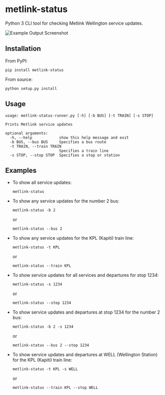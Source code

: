# metlink-status
Python 3 CLI tool for checking Metlink Wellington service updates.

![Example Output Screenshot](https://git.sr.ht/~finncodes/metlink-status/blob/master/docs/example_output.png)

## Installation

From PyPI:
```shell script
pip install metlink-status
```

From source:
```shell script
python setup.py install
```

## Usage
```
usage: metlink-status-runner.py [-h] [-b BUS] [-t TRAIN] [-s STOP]

Prints Metlink service updates

optional arguments:
  -h, --help            show this help message and exit
  -b BUS, --bus BUS     Specifies a bus route
  -t TRAIN, --train TRAIN
                        Specifies a train line
  -s STOP, --stop STOP  Specifies a stop or station
```

## Examples

- To show all service updates:
    ```shell script
    metlink-status
    ```

- To show any service updates for the number 2 bus:
    ```shell script
    metlink-status -b 2
    ```
    or
    ```shell script
    metlink-status --bus 2
    ```

- To show any service updates for the KPL (Kapiti) train line:
    ```shell script
    metlink-status -t KPL
    ```
    or
    ```shell script
    metlink-status --train KPL
    ```

- To show service updates for all services and departures for stop 1234:
  ```shell script
  metlink-status -s 1234
  ```
  or
  ```shell script
  metlink-status --stop 1234
  ```

- To show service updates and departures at stop 1234 for the number 2 bus:
  ```shell script
  metlink-status -b 2 -s 1234
  ```
  or
  ```shell script
  metlink-status --bus 2 --stop 1234
  ```

- To show service updates and departures at WELL (Wellington Station) for the KPL (Kapiti) train line:
  ```shell script
  metlink-status -t KPL -s WELL
  ```
  or
  ```shell script
  metlink-status --train KPL --stop WELL
  ```